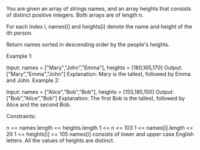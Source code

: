 You are given an array of strings names, and an array heights that consists of distinct positive integers. Both arrays are of length n.

For each index i, names[i] and heights[i] denote the name and height of the ith person.

Return names sorted in descending order by the people's heights.

Example 1:

Input: names = ["Mary","John","Emma"], heights = [180,165,170]
Output: ["Mary","Emma","John"]
Explanation: Mary is the tallest, followed by Emma and John.
Example 2:

Input: names = ["Alice","Bob","Bob"], heights = [155,185,150]
Output: ["Bob","Alice","Bob"]
Explanation: The first Bob is the tallest, followed by Alice and the second Bob.

Constraints:

n == names.length == heights.length
1 <= n <= 103
1 <= names[i].length <= 20
1 <= heights[i] <= 105
names[i] consists of lower and upper case English letters.
All the values of heights are distinct.
